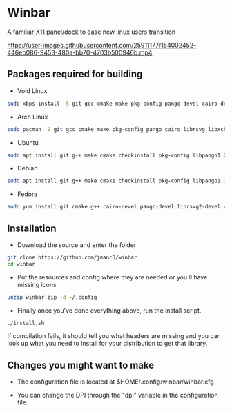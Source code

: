# Winbar

A familiar X11 panel/dock to ease new linux users transition

https://user-images.githubusercontent.com/25911177/154002452-446eb086-9453-480a-bb70-4703b500946b.mp4

## Packages required for building

* Void Linux

```bash
sudo xbps-install -S git gcc cmake make pkg-config pango-devel cairo-devel librsvg-devel libxcb-devel xcb-util-devel pulseaudio-devel xcb-util-wm-devel libxkbcommon-devel libxkbcommon-x11 libconfig++-devel xcb-util-keysyms-devel xcb-util-image-devel xcb-util-cursor-devel dbus-devel fontconfig-devel alsa-lib-devel papirus-icon-theme lxappearance unzip
```

* Arch Linux

```bash
sudo pacman -S git gcc cmake make pkg-config pango cairo librsvg libxcb xcb-util pulseaudio xcb-util-wm libxkbcommon libxkbcommon-x11 libconfig xcb-util-keysyms xcb-util-image xcb-util-cursor dbus fontconfig alsa-lib papirus-icon-theme lxappearance unzip
```

* Ubuntu

```bash
sudo apt install git g++ make cmake checkinstall pkg-config libpango1.0-dev libcairo2-dev librsvg2-dev libxcb1-dev libxcb-util-dev libpulse-dev libxkbcommon-dev libxkbcommon-x11-dev libconfig++-dev libxcb-keysyms1-dev libxcb-image0-dev papirus-icon-theme lxappearance unzip libxcb-randr0-dev libxcb-record0-dev libxcb-ewmh-dev libxcb-icccm4-dev libx11-xcb-dev libxcb-cursor-dev libdbus-1-dev libfontconfig1-dev libasound2-dev libxcb-xinput-dev libxcb-xinput0
```

* Debian

```bash
sudo apt install git g++ make cmake checkinstall pkg-config libpango1.0-dev libcairo2-dev librsvg2-dev libxcb1-dev libxcb-util-dev libpulse-dev libxkbcommon-dev libxkbcommon-x11-dev libconfig++-dev libxcb-keysyms1-dev libxcb-image0-dev papirus-icon-theme lxappearance unzip libxcb-randr0-dev libxcb-record0-dev libxcb-ewmh-dev libxcb-icccm4-dev libx11-xcb-dev libxcb-cursor-dev libdbus-1-dev libfontconfig1-dev libasound2-dev libcurl4 libcurl4-openssl-dev libxcb-xinput-dev libxcb-xinput0
```

* Fedora

```bash
sudo yum install git cmake g++ cairo-devel pango-devel librsvg2-devel xcb-util-devel pulseaudio-libs-devel xcb-util-wm-devel libxkbcommon-x11-devel libconfig-devel xcb-util-cursor-devel dbus-devel fontconfig-devel xcb-util-keysyms-devel alsa-lib-devel
```

## Installation

* Download the source and enter the folder

```bash
git clone https://github.com/jmanc3/winbar
cd winbar
```

* Put the resources and config where they are needed or you'll have missing icons

```bash
unzip winbar.zip -d ~/.config
```

* Finally once you've done everything above, run the install script.

```bash
./install.sh
``` 

If compilation fails, it should tell you what headers are missing and you can look up what you need to install for your
distribution to get that library.

## Changes you might want to make

* The configuration file is located at $HOME/.config/winbar/winbar.cfg

* You can change the DPI through the "dpi" variable in the configuration file.
